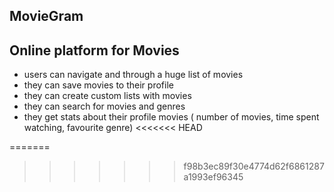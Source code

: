 ## MovieGram

## Online platform for Movies

* users can navigate and through a huge list of movies
* they can save movies to their profile
* they can create custom lists with movies
* they can search for movies and genres
* they get stats about their profile movies ( number of movies, time spent watching, favourite genre)
<<<<<<< HEAD


=======
>>>>>>> f98b3ec89f30e4774d62f6861287a1993ef96345
